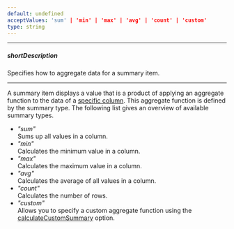 ```yaml
---
default: undefined
acceptValues: 'sum' | 'min' | 'max' | 'avg' | 'count' | 'custom'
type: string
---
```

---
##### shortDescription
Specifies how to aggregate data for a summary item.

---
A summary item displays a value that is a product of applying an aggregate function to the data of a [specific column](/api-reference/10%20UI%20Widgets/dxDataGrid/1%20Configuration/summary/totalItems/column.md '/Documentation/ApiReference/UI_Widgets/dxDataGrid/Configuration/summary/totalItems/#column'). This aggregate function is defined by the summary type. The following list gives an overview of available summary types.

- *"sum"*		
Sums up all values in a column.
- *"min"*		
Calculates the minimum value in a column.
- *"max"*		
Calculates the maximum value in a column.
- *"avg"*		
Calculates the average of all values in a column.
- *"count"*		
Calculates the number of rows.
- *"custom"*	
Allows you to specify a custom aggregate function using the [calculateCustomSummary](/api-reference/10%20UI%20Widgets/dxDataGrid/1%20Configuration/summary/calculateCustomSummary.md '/Documentation/ApiReference/UI_Widgets/dxDataGrid/Configuration/summary/#calculateCustomSummary') option.